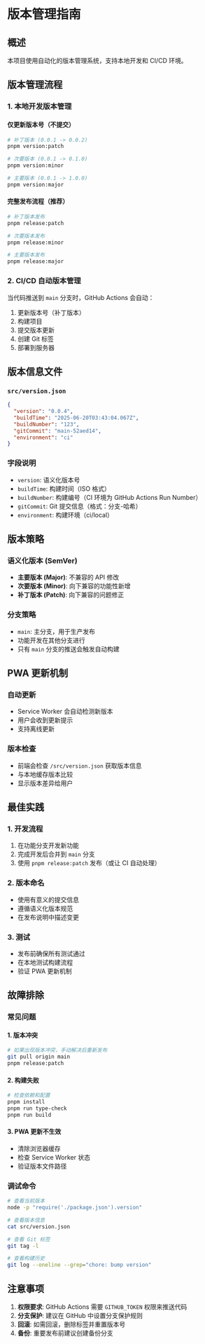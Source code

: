 # 版本管理指南

## 概述

本项目使用自动化的版本管理系统，支持本地开发和 CI/CD 环境。

## 版本管理流程

### 1. 本地开发版本管理

#### 仅更新版本号（不提交）
```bash
# 补丁版本 (0.0.1 -> 0.0.2)
pnpm version:patch

# 次要版本 (0.0.1 -> 0.1.0)
pnpm version:minor

# 主要版本 (0.0.1 -> 1.0.0)
pnpm version:major
```

#### 完整发布流程（推荐）
```bash
# 补丁版本发布
pnpm release:patch

# 次要版本发布
pnpm release:minor

# 主要版本发布
pnpm release:major
```

### 2. CI/CD 自动版本管理

当代码推送到 `main` 分支时，GitHub Actions 会自动：

1. 更新版本号（补丁版本）
2. 构建项目
3. 提交版本更新
4. 创建 Git 标签
5. 部署到服务器

## 版本信息文件

### `src/version.json`
```json
{
  "version": "0.0.4",
  "buildTime": "2025-06-20T03:43:04.067Z",
  "buildNumber": "123",
  "gitCommit": "main-52aed14",
  "environment": "ci"
}
```

### 字段说明
- `version`: 语义化版本号
- `buildTime`: 构建时间（ISO 格式）
- `buildNumber`: 构建编号（CI 环境为 GitHub Actions Run Number）
- `gitCommit`: Git 提交信息（格式：分支-哈希）
- `environment`: 构建环境（ci/local）

## 版本策略

### 语义化版本 (SemVer)
- **主要版本 (Major)**: 不兼容的 API 修改
- **次要版本 (Minor)**: 向下兼容的功能性新增
- **补丁版本 (Patch)**: 向下兼容的问题修正

### 分支策略
- `main`: 主分支，用于生产发布
- 功能开发在其他分支进行
- 只有 `main` 分支的推送会触发自动构建

## PWA 更新机制

### 自动更新
- Service Worker 会自动检测新版本
- 用户会收到更新提示
- 支持离线更新

### 版本检查
- 前端会检查 `/src/version.json` 获取版本信息
- 与本地缓存版本比较
- 显示版本差异给用户

## 最佳实践

### 1. 开发流程
1. 在功能分支开发新功能
2. 完成开发后合并到 `main` 分支
3. 使用 `pnpm release:patch` 发布（或让 CI 自动处理）

### 2. 版本命名
- 使用有意义的提交信息
- 遵循语义化版本规范
- 在发布说明中描述变更

### 3. 测试
- 发布前确保所有测试通过
- 在本地测试构建流程
- 验证 PWA 更新机制

## 故障排除

### 常见问题

#### 1. 版本冲突
```bash
# 如果出现版本冲突，手动解决后重新发布
git pull origin main
pnpm release:patch
```

#### 2. 构建失败
```bash
# 检查依赖和配置
pnpm install
pnpm run type-check
pnpm run build
```

#### 3. PWA 更新不生效
- 清除浏览器缓存
- 检查 Service Worker 状态
- 验证版本文件路径

### 调试命令
```bash
# 查看当前版本
node -p "require('./package.json').version"

# 查看版本信息
cat src/version.json

# 查看 Git 标签
git tag -l

# 查看构建历史
git log --oneline --grep="chore: bump version"
```

## 注意事项

1. **权限要求**: GitHub Actions 需要 `GITHUB_TOKEN` 权限来推送代码
2. **分支保护**: 建议在 GitHub 中设置分支保护规则
3. **回滚**: 如需回滚，删除标签并重置版本号
4. **备份**: 重要发布前建议创建备份分支 